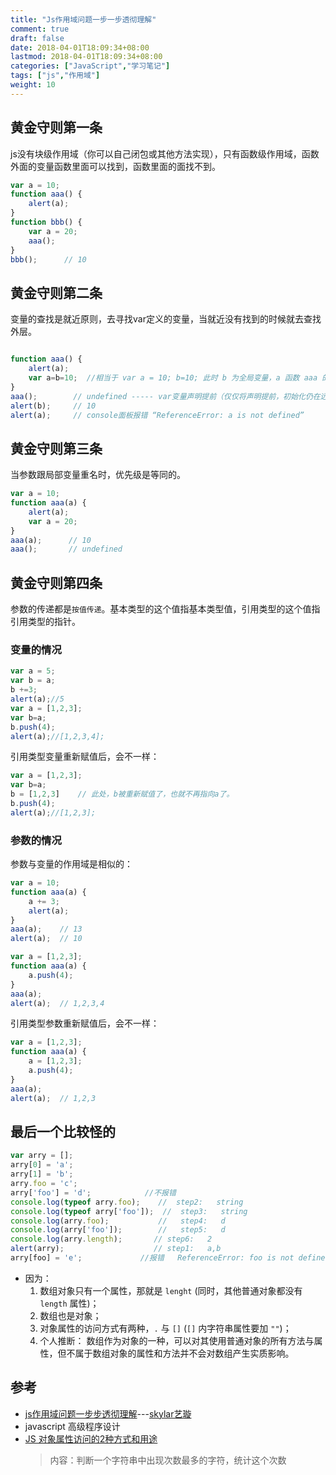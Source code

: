 ```yaml
---
title: "Js作用域问题一步一步透彻理解"
comment: true
draft: false
date: 2018-04-01T18:09:34+08:00
lastmod: 2018-04-01T18:09:34+08:00
categories: ["JavaScript","学习笔记"]
tags: ["js","作用域"]
weight: 10
---
```


## **黄金守则第一条**

js没有块级作用域（你可以自己闭包或其他方法实现），只有函数级作用域，函数外面的变量函数里面可以找到，函数里面的面找不到。

```javascript
var a = 10;
function aaa() {
	alert(a);
}
function bbb() {
	var a = 20;
	aaa();
}
bbb();      // 10
```

<!-- more -->

## **黄金守则第二条**

变量的查找是就近原则，去寻找var定义的变量，当就近没有找到的时候就去查找外层。

```javascript

function aaa() {    
	alert(a);
	var a=b=10;  //相当于 var a = 10; b=10; 此时 b 为全局变量，a 函数 aaa 的只是局部变量
}
aaa();	      // undefined ----- var变量声明提前（仅仅将声明提前，初始化仍在远处进行）
alert(b);     // 10
alert(a);     // console面板报错 “ReferenceError: a is not defined”    
```

## **黄金守则第三条**

当参数跟局部变量重名时，优先级是等同的。

```javascript
var a = 10;
function aaa(a) {
	alert(a);
	var a = 20;
}
aaa(a);      // 10
aaa();       // undefined
```

## **黄金守则第四条**

参数的传递都是`按值传递`。基本类型的这个值指基本类型值，引用类型的这个值指引用类型的指针。

### **变量的情况**

```javascript
var a = 5;
var b = a;
b +=3;
alert(a);//5
var a = [1,2,3];
var b=a;
b.push(4);
alert(a);//[1,2,3,4];
```

引用类型变量重新赋值后，会不一样：
```javascript
var a = [1,2,3];
var b=a;
b = [1,2,3]    // 此处，b被重新赋值了，也就不再指向a了。
b.push(4);
alert(a);//[1,2,3];
```

### **参数的情况**

参数与变量的作用域是相似的：

```javascript
var a = 10;
function aaa(a) {
	a += 3;
	alert(a);
}
aaa(a);    // 13
alert(a);  // 10
```


```javascript
var a = [1,2,3];
function aaa(a) {
	a.push(4);
}
aaa(a);
alert(a);  // 1,2,3,4
```

引用类型参数重新赋值后，会不一样：
```javascript
var a = [1,2,3];
function aaa(a) {
	a = [1,2,3];
	a.push(4);
}
aaa(a);
alert(a);  // 1,2,3
```


## **最后一个比较怪的**

```javascript
var arry = [];
arry[0] = 'a';
arry[1] = 'b';
arry.foo = 'c';
arry['foo'] = 'd';            //不报错
console.log(typeof arry.foo);    //  step2:   string
console.log(typeof arry['foo']);  //  step3:   string
console.log(arry.foo);           //   step4:   d
console.log(arry['foo']);        //   step5:   d
console.log(arry.length);  		// step6:   2
alert(arry);               		// step1:   a,b
arry[foo] = 'e';             //报错   ReferenceError: foo is not defined
```

- 因为：
	1. 数组对象只有一个属性，那就是 `lenght` (同时，其他普通对象都没有 `length` 属性)；
	2. 数组也是对象；
	3. 对象属性的访问方式有两种，`.` 与 `[]` (`[]` 内字符串属性要加 `""`)；
	4. 个人推断： 数组作为对象的一种，可以对其使用普通对象的所有方法与属性，但不属于数组对象的属性和方法并不会对数组产生实质影响。


## **参考**
- [js作用域问题一步步透彻理解](https://www.cnblogs.com/skylar/p/3986087.html#comment_tip)---[skylar艺璇](http://zhangmengxue.com)
- javascript 高级程序设计
- [JS 对象属性访问的2种方式和用途](https://blog.csdn.net/shuren1991/article/details/67639250)
	> 内容：判断一个字符串中出现次数最多的字符，统计这个次数